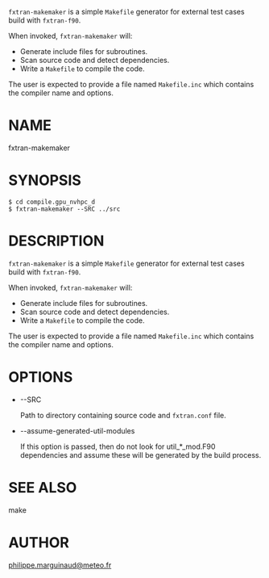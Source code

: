 `fxtran-makemaker` is a simple `Makefile` generator for external test
cases build with `fxtran-f90`. 

When invoked, `fxtran-makemaker` will:

- Generate include files for subroutines.
- Scan source code and detect dependencies.
- Write a `Makefile` to compile the code.

The user is expected to provide a file named `Makefile.inc` which contains
the compiler name and options.
# NAME

fxtran-makemaker

# SYNOPSIS

    $ cd compile.gpu_nvhpc_d
    $ fxtran-makemaker --SRC ../src

# DESCRIPTION

`fxtran-makemaker` is a simple `Makefile` generator for external test
cases build with `fxtran-f90`. 

When invoked, `fxtran-makemaker` will:

- Generate include files for subroutines.
- Scan source code and detect dependencies.
- Write a `Makefile` to compile the code.

The user is expected to provide a file named `Makefile.inc` which contains
the compiler name and options.

# OPTIONS

- --SRC

    Path to directory containing source code and `fxtran.conf` file.

- --assume-generated-util-modules

    If this option is passed, then do not look for util\_\*\_mod.F90 dependencies
    and assume these will be generated by the build process.

# SEE ALSO

make

# AUTHOR

philippe.marguinaud@meteo.fr
